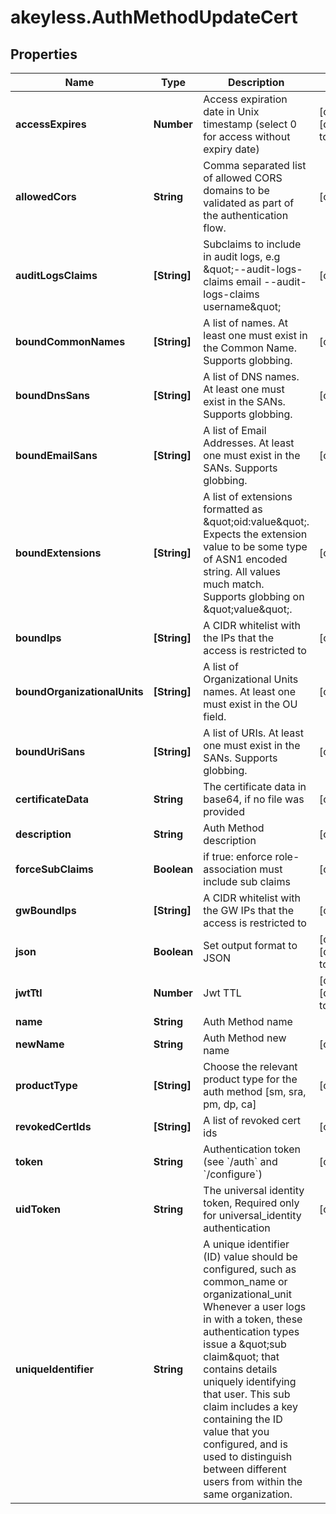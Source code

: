 # akeyless.AuthMethodUpdateCert

## Properties

Name | Type | Description | Notes
------------ | ------------- | ------------- | -------------
**accessExpires** | **Number** | Access expiration date in Unix timestamp (select 0 for access without expiry date) | [optional] [default to 0]
**allowedCors** | **String** | Comma separated list of allowed CORS domains to be validated as part of the authentication flow. | [optional] 
**auditLogsClaims** | **[String]** | Subclaims to include in audit logs, e.g \&quot;--audit-logs-claims email --audit-logs-claims username\&quot; | [optional] 
**boundCommonNames** | **[String]** | A list of names. At least one must exist in the Common Name. Supports globbing. | [optional] 
**boundDnsSans** | **[String]** | A list of DNS names. At least one must exist in the SANs. Supports globbing. | [optional] 
**boundEmailSans** | **[String]** | A list of Email Addresses. At least one must exist in the SANs. Supports globbing. | [optional] 
**boundExtensions** | **[String]** | A list of extensions formatted as \&quot;oid:value\&quot;. Expects the extension value to be some type of ASN1 encoded string. All values much match. Supports globbing on \&quot;value\&quot;. | [optional] 
**boundIps** | **[String]** | A CIDR whitelist with the IPs that the access is restricted to | [optional] 
**boundOrganizationalUnits** | **[String]** | A list of Organizational Units names. At least one must exist in the OU field. | [optional] 
**boundUriSans** | **[String]** | A list of URIs. At least one must exist in the SANs. Supports globbing. | [optional] 
**certificateData** | **String** | The certificate data in base64, if no file was provided | [optional] 
**description** | **String** | Auth Method description | [optional] 
**forceSubClaims** | **Boolean** | if true: enforce role-association must include sub claims | [optional] 
**gwBoundIps** | **[String]** | A CIDR whitelist with the GW IPs that the access is restricted to | [optional] 
**json** | **Boolean** | Set output format to JSON | [optional] [default to false]
**jwtTtl** | **Number** | Jwt TTL | [optional] [default to 0]
**name** | **String** | Auth Method name | 
**newName** | **String** | Auth Method new name | [optional] 
**productType** | **[String]** | Choose the relevant product type for the auth method [sm, sra, pm, dp, ca] | [optional] 
**revokedCertIds** | **[String]** | A list of revoked cert ids | [optional] 
**token** | **String** | Authentication token (see &#x60;/auth&#x60; and &#x60;/configure&#x60;) | [optional] 
**uidToken** | **String** | The universal identity token, Required only for universal_identity authentication | [optional] 
**uniqueIdentifier** | **String** | A unique identifier (ID) value should be configured, such as common_name or organizational_unit Whenever a user logs in with a token, these authentication types issue a \&quot;sub claim\&quot; that contains details uniquely identifying that user. This sub claim includes a key containing the ID value that you configured, and is used to distinguish between different users from within the same organization. | 


